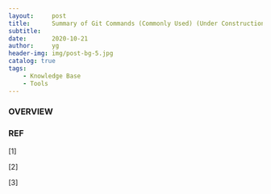 ```yaml
---
layout:     post
title:      Summary of Git Commands (Commonly Used) (Under Construction)
subtitle:   
date:       2020-10-21
author:     yg
header-img: img/post-bg-5.jpg
catalog: true
tags:
    - Knowledge Base
    - Tools
---
```



### OVERVIEW


### REF

[1] 

[2] 

[3] 

